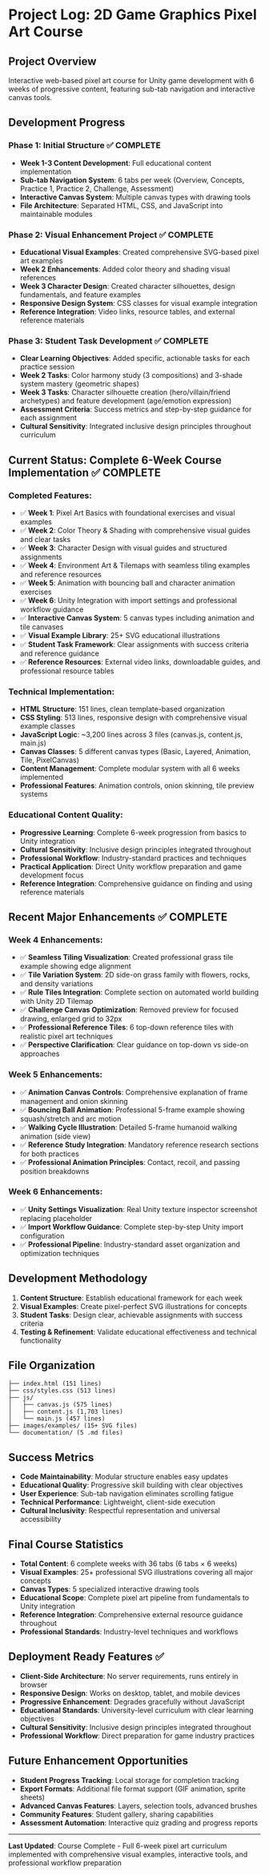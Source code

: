 # Project Log: 2D Game Graphics Pixel Art Course

## Project Overview
Interactive web-based pixel art course for Unity game development with 6 weeks of progressive content, featuring sub-tab navigation and interactive canvas tools.

## Development Progress

### Phase 1: Initial Structure ✅ COMPLETE
- **Week 1-3 Content Development**: Full educational content implementation
- **Sub-tab Navigation System**: 6 tabs per week (Overview, Concepts, Practice 1, Practice 2, Challenge, Assessment)
- **Interactive Canvas System**: Multiple canvas types with drawing tools
- **File Architecture**: Separated HTML, CSS, and JavaScript into maintainable modules

### Phase 2: Visual Enhancement Project ✅ COMPLETE
- **Educational Visual Examples**: Created comprehensive SVG-based pixel art examples
- **Week 2 Enhancements**: Added color theory and shading visual references
- **Week 3 Character Design**: Created character silhouettes, design fundamentals, and feature examples
- **Responsive Design System**: CSS classes for visual example integration
- **Reference Integration**: Video links, resource tables, and external reference materials

### Phase 3: Student Task Development ✅ COMPLETE
- **Clear Learning Objectives**: Added specific, actionable tasks for each practice session
- **Week 2 Tasks**: Color harmony study (3 compositions) and 3-shade system mastery (geometric shapes)
- **Week 3 Tasks**: Character silhouette creation (hero/villain/friend archetypes) and feature development (age/emotion expression)
- **Assessment Criteria**: Success metrics and step-by-step guidance for each assignment
- **Cultural Sensitivity**: Integrated inclusive design principles throughout curriculum

## Current Status: Complete 6-Week Course Implementation ✅ COMPLETE

### Completed Features:
- ✅ **Week 1**: Pixel Art Basics with foundational exercises and visual examples
- ✅ **Week 2**: Color Theory & Shading with comprehensive visual guides and clear tasks
- ✅ **Week 3**: Character Design with visual guides and structured assignments
- ✅ **Week 4**: Environment Art & Tilemaps with seamless tiling examples and reference resources
- ✅ **Week 5**: Animation with bouncing ball and character animation exercises
- ✅ **Week 6**: Unity Integration with import settings and professional workflow guidance
- ✅ **Interactive Canvas System**: 5 canvas types including animation and tile canvases
- ✅ **Visual Example Library**: 25+ SVG educational illustrations
- ✅ **Student Task Framework**: Clear assignments with success criteria and reference guidance
- ✅ **Reference Resources**: External video links, downloadable guides, and professional resource tables

### Technical Implementation:
- **HTML Structure**: 151 lines, clean template-based organization
- **CSS Styling**: 513 lines, responsive design with comprehensive visual example classes
- **JavaScript Logic**: ~3,200 lines across 3 files (canvas.js, content.js, main.js)
- **Canvas Classes**: 5 different canvas types (Basic, Layered, Animation, Tile, PixelCanvas)
- **Content Management**: Complete modular system with all 6 weeks implemented
- **Professional Features**: Animation controls, onion skinning, tile preview systems

### Educational Content Quality:
- **Progressive Learning**: Complete 6-week progression from basics to Unity integration
- **Cultural Sensitivity**: Inclusive design principles integrated throughout
- **Professional Workflow**: Industry-standard practices and techniques
- **Practical Application**: Direct Unity workflow preparation and game development focus
- **Reference Integration**: Comprehensive guidance on finding and using reference materials

## Recent Major Enhancements ✅ COMPLETE

### Week 4 Enhancements:
- ✅ **Seamless Tiling Visualization**: Created professional grass tile example showing edge alignment
- ✅ **Tile Variation System**: 2D side-on grass family with flowers, rocks, and density variations
- ✅ **Rule Tiles Integration**: Complete section on automated world building with Unity 2D Tilemap
- ✅ **Challenge Canvas Optimization**: Removed preview for focused drawing, enlarged grid to 32px
- ✅ **Professional Reference Tiles**: 6 top-down reference tiles with realistic pixel art techniques
- ✅ **Perspective Clarification**: Clear guidance on top-down vs side-on approaches

### Week 5 Enhancements:
- ✅ **Animation Canvas Controls**: Comprehensive explanation of frame management and onion skinning
- ✅ **Bouncing Ball Animation**: Professional 5-frame example showing squash/stretch and arc motion
- ✅ **Walking Cycle Illustration**: Detailed 5-frame humanoid walking animation (side view)
- ✅ **Reference Study Integration**: Mandatory reference research sections for both practices
- ✅ **Professional Animation Principles**: Contact, recoil, and passing position breakdowns

### Week 6 Enhancements:
- ✅ **Unity Settings Visualization**: Real Unity texture inspector screenshot replacing placeholder
- ✅ **Import Workflow Guidance**: Complete step-by-step Unity import configuration
- ✅ **Professional Pipeline**: Industry-standard asset organization and optimization techniques

## Development Methodology
1. **Content Structure**: Establish educational framework for each week
2. **Visual Examples**: Create pixel-perfect SVG illustrations for concepts
3. **Student Tasks**: Design clear, achievable assignments with success criteria
4. **Testing & Refinement**: Validate educational effectiveness and technical functionality

## File Organization
```
├── index.html (151 lines)
├── css/styles.css (513 lines)
├── js/
│   ├── canvas.js (575 lines)
│   ├── content.js (1,703 lines)
│   └── main.js (457 lines)
├── images/examples/ (15+ SVG files)
└── documentation/ (5 .md files)
```

## Success Metrics
- **Code Maintainability**: Modular structure enables easy updates
- **Educational Quality**: Progressive skill building with clear objectives
- **User Experience**: Sub-tab navigation eliminates scrolling fatigue
- **Technical Performance**: Lightweight, client-side execution
- **Cultural Inclusivity**: Respectful representation and universal accessibility

## Final Course Statistics
- **Total Content**: 6 complete weeks with 36 tabs (6 tabs × 6 weeks)
- **Visual Examples**: 25+ professional SVG illustrations covering all major concepts
- **Canvas Types**: 5 specialized interactive drawing tools
- **Educational Scope**: Complete pixel art pipeline from fundamentals to Unity integration
- **Reference Integration**: Comprehensive external resource guidance throughout
- **Professional Standards**: Industry-level techniques and workflows

## Deployment Ready Features ✅
- **Client-Side Architecture**: No server requirements, runs entirely in browser
- **Responsive Design**: Works on desktop, tablet, and mobile devices  
- **Progressive Enhancement**: Degrades gracefully without JavaScript
- **Educational Standards**: University-level curriculum with clear learning objectives
- **Cultural Sensitivity**: Inclusive design principles integrated throughout
- **Professional Workflow**: Direct preparation for game industry practices

## Future Enhancement Opportunities
- **Student Progress Tracking**: Local storage for completion tracking
- **Export Formats**: Additional file format support (GIF animation, sprite sheets)
- **Advanced Canvas Features**: Layers, selection tools, advanced brushes
- **Community Features**: Student gallery, sharing capabilities
- **Assessment Automation**: Interactive quiz grading and progress reports

---
**Last Updated**: Course Complete - Full 6-week pixel art curriculum implemented with comprehensive visual examples, interactive tools, and professional workflow preparation